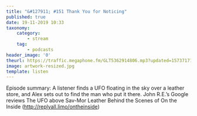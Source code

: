 ```yaml
---
title: "&#127911; #151 Thank You for Noticing"
published: true
date: 19-11-2019 10:33
taxonomy:
    category:
        - stream
    tag:
        - podcasts
header_image: '0'
theurl: https://traffic.megaphone.fm/GLT5362914806.mp3?updated=1573717129
image: artwork-resized.jpg
template: listen
--- 
```

Episode summary: A listener finds a UFO floating in the sky over a leather store, and Alex sets out to find the man who put it there. John R.E.’s Google reviews The UFO above Sav-Mor Leather Behind the Scenes of On the Inside (http://replyall.limo/ontheinside)
